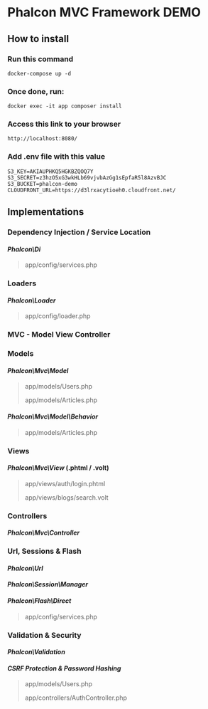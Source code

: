 # Phalcon MVC Framework DEMO

## **How to install**
### Run this command
```
docker-compose up -d
```
### Once done, run:
```
docker exec -it app composer install
```
### Access this link to your browser
```
http://localhost:8080/
```

### Add .env file with this value
```
S3_KEY=AKIAUPHKQ5HGKBZQOQ7Y
S3_SECRET=z3hzO5xG3wkHLb69vjvbAzGg1sEpfaR5l8AzvBJC
S3_BUCKET=phalcon-demo
CLOUDFRONT_URL=https://d3lrxacytioeh0.cloudfront.net/
```

## **Implementations**
###  Dependency Injection / Service Location
#### ***Phalcon\Di***
> app/config/services.php

### Loaders
#### ***Phalcon\Loader***
> app/config/loader.php
 
### MVC - Model View Controller
### Models
#### ***Phalcon\Mvc\Model***
> app/models/Users.php
> 
> app/models/Articles.php

#### ***Phalcon\Mvc\Model\Behavior***
> app/models/Articles.php

### Views
#### ***Phalcon\Mvc\View*** (.phtml / .volt)
> app/views/auth/login.phtml
> 
> app/views/blogs/search.volt

### Controllers
#### ***Phalcon\Mvc\Controller***

### Url, Sessions & Flash
#### ***Phalcon\Url***
#### ***Phalcon\Session\Manager***
#### ***Phalcon\Flash\Direct***
> app/config/services.php

### Validation & Security
#### ***Phalcon\Validation***
#### ***CSRF Protection & Password Hashing***
> app/models/Users.php
>
> app/controllers/AuthController.php